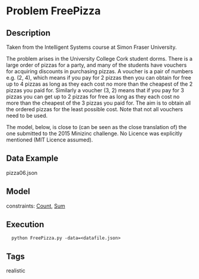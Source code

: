 # Problem FreePizza
## Description
Taken from the Intelligent Systems course at Simon Fraser University.

The problem arises in the University College Cork student dorms. There is a large order
of pizzas for a party, and many of the students have vouchers for acquiring discounts in purchasing
pizzas. A voucher is a pair of numbers e.g. (2, 4), which means if you pay for 2 pizzas then you can
obtain for free up to 4 pizzas as long as they each cost no more than the cheapest of the 2 pizzas you
paid for. Similarly a voucher (3, 2) means that if you pay for 3 pizzas you can get up to 2 pizzas for
free as long as they each cost no more than the cheapest of the 3 pizzas you paid for. The aim is to
obtain all the ordered pizzas for the least possible cost. Note that not all vouchers need to be used.

The model, below, is close to (can be seen as the close translation of) the one submitted to the 2015 Minizinc challenge.
No Licence was explicitly mentioned (MIT Licence assumed).

## Data Example
  pizza06.json

## Model
  constraints: [Count](http://pycsp.org/documentation/constraints/Count), [Sum](http://pycsp.org/documentation/constraints/Sum)

## Execution
```
  python FreePizza.py -data=<datafile.json>
```

## Tags
  realistic
